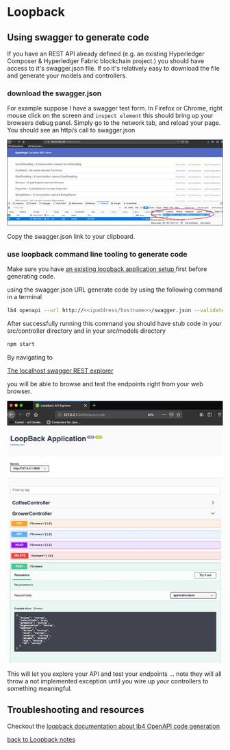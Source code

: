 # Loopback
## Using swagger to generate code

If you have an REST API already defined (e.g. an existing Hyperledger Composer & Hyperledger Fabric blockchain project.) you should have access to it's swagger.json file.  If so it's relatively easy to download the file and generate your models and controllers.

### download the swagger.json
For example suppose I have a swagger test form.  In Firefox or Chrome, right mouse click on the screen and `inspect element` this should bring up your browsers debug panel.  Simply go to the network tab, and reload your page.
You should see an http/s call to swagger.json

![FindingSwagger](./docs/resources/finding-swagger-json.jpg)

Copy the swagger.json link to your clipboard.

### use loopback command line tooling to generate code
Make sure you have [an existing loopback application setup ](LOOPBACK-GETTING-STARTED.md)
first before generating code.

using the swagger.json URL generate code by using the following command in a terminal


```sh
lb4 openapi --url http://<<ipaddress/hostname>>/swagger.json --validate true
```

After successfully running this command you should have stub code in your src/controller directory and in your src/models directory

```sh
npm start
```

By navigating to

[The localhost swagger REST explorer  ](http://127.0.0.1:3000/explorer/#/)

you will be able to browse and test the endpoints right from
your web browser.

![loopback explorer test sandbox](./resources/lb4-openAPI-generated-explorer-coffee-example.jpg)


This will let you explore your API and test your endpoints  ... note they will all throw a not implemented exception until you wire up your controllers to something meaningful.


## Troubleshooting and resources


 Checkout the [loopback documentation about lb4 OpenAPI code generation](https://loopback.io/doc/en/lb4/OpenAPI-generator.html)

[back to Loopback notes](https://github.com/Grant-Steinfeld/migrate-hyperledger-composer-loopback/blob/master/README.md)
